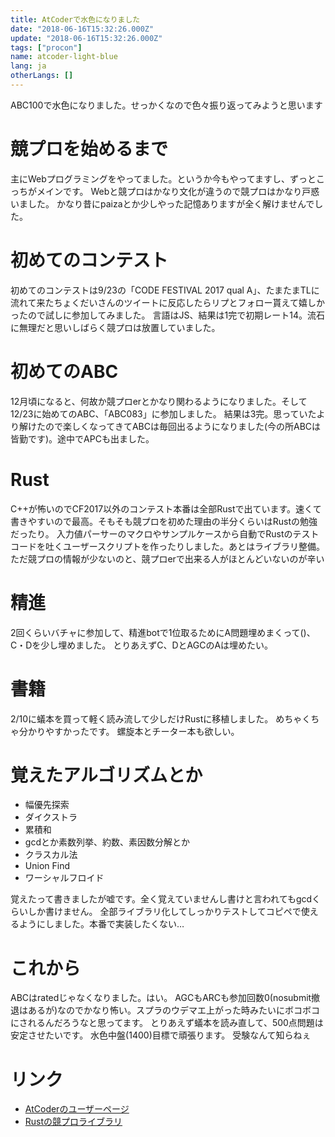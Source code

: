 ```yaml
---
title: AtCoderで水色になりました
date: "2018-06-16T15:32:26.000Z"
update: "2018-06-16T15:32:26.000Z"
tags: ["procon"]
name: atcoder-light-blue
lang: ja
otherLangs: []
---
```


ABC100で水色になりました。せっかくなので色々振り返ってみようと思います

# 競プロを始めるまで
主にWebプログラミングをやってました。というか今もやってますし、ずっとこっちがメインです。
Webと競プロはかなり文化が違うので競プロはかなり戸惑いました。
かなり昔にpaizaとか少しやった記憶ありますが全く解けませんでした。

# 初めてのコンテスト
初めてのコンテストは9/23の「CODE FESTIVAL 2017 qual A」、たまたまTLに流れて来たちょくだいさんのツイートに反応したらリプとフォロー貰えて嬉しかったので試しに参加してみました。
言語はJS、結果は1完で初期レート14。流石に無理だと思いしばらく競プロは放置していました。

# 初めてのABC
12月頃になると、何故か競プロerとかなり関わるようになりました。そして12/23に始めてのABC、「ABC083」に参加しました。
結果は3完。思っていたより解けたので楽しくなってきてABCは毎回出るようになりました(今の所ABCは皆勤です)。途中でAPCも出ました。

# Rust
C++が怖いのでCF2017以外のコンテスト本番は全部Rustで出ています。速くて書きやすいので最高。そもそも競プロを初めた理由の半分くらいはRustの勉強だったり。
入力値パーサーのマクロやサンプルケースから自動でRustのテストコードを吐くユーザースクリプトを作ったりしました。あとはライブラリ整備。
ただ競プロの情報が少ないのと、競プロerで出来る人がほとんどいないのが辛い

# 精進
2回くらいバチャに参加して、精進botで1位取るためにA問題埋めまくって()、C・Dを少し埋めました。
とりあえずC、DとAGCのAは埋めたい。

# 書籍
2/10に蟻本を買って軽く読み流して少しだけRustに移植しました。
めちゃくちゃ分かりやすかったです。
螺旋本とチーター本も欲しい。

# 覚えたアルゴリズムとか
* 幅優先探索
* ダイクストラ
* 累積和
* gcdとか素数列挙、約数、素因数分解とか
* クラスカル法
* Union Find
* ワーシャルフロイド

覚えたって書きましたが嘘です。全く覚えていませんし書けと言われてもgcdくらいしか書けません。
全部ライブラリ化してしっかりテストしてコピペで使えるようにしました。本番で実装したくない…

# これから
ABCはratedじゃなくなりました。はい。
AGCもARCも参加回数0(nosubmit撤退はあるが)なのでかなり怖い。スプラのウデマエ上がった時みたいにボコボコにされるんだろうなと思ってます。
とりあえず蟻本を読み直して、500点問題は安定させたいです。
水色中盤(1400)目標で頑張ります。
受験なんて知らねぇ

# リンク
* [AtCoderのユーザーページ](https://beta.atcoder.jp/users/kgtkr)
* [Rustの競プロライブラリ](https://github.com/kgtkr/procon-lib-rs)
